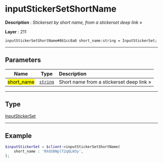 # inputStickerSetShortName

**Description** : *Stickerset by short name, from a stickerset deep link »*

**Layer** : 211

```tl
inputStickerSetShortName#861cc8a0 short_name:string = InputStickerSet;
```

---

## Parameters

| Name | Type | Description |
| :---: | :---: | :--- |
| <mark>short_name</mark> | [`string`](type/string) | Short name from a stickerset deep link » |

---

## Type

[InputStickerSet](type/InputStickerSet)

---

## Example

```php
$inputStickerSet = $client->inputStickerSetShortName(
	short_name : 'RXdSBNplT2qQLH3y',
);
```
